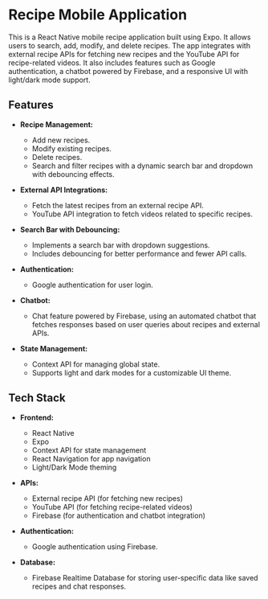 # Recipe Mobile Application

This is a React Native mobile recipe application built using Expo. It allows users to search, add, modify, and delete recipes. The app integrates with external recipe APIs for fetching new recipes and the YouTube API for recipe-related videos. It also includes features such as Google authentication, a chatbot powered by Firebase, and a responsive UI with light/dark mode support.

## Features

- **Recipe Management:**
  - Add new recipes.
  - Modify existing recipes.
  - Delete recipes.
  - Search and filter recipes with a dynamic search bar and dropdown with debouncing effects.
  
- **External API Integrations:**
  - Fetch the latest recipes from an external recipe API.
  - YouTube API integration to fetch videos related to specific recipes.

- **Search Bar with Debouncing:**
  - Implements a search bar with dropdown suggestions.
  - Includes debouncing for better performance and fewer API calls.

- **Authentication:**
  - Google authentication for user login.

- **Chatbot:**
  - Chat feature powered by Firebase, using an automated chatbot that fetches responses based on user queries about recipes and external APIs.

- **State Management:**
  - Context API for managing global state.
  - Supports light and dark modes for a customizable UI theme.

## Tech Stack

- **Frontend:**
  - React Native
  - Expo
  - Context API for state management
  - React Navigation for app navigation
  - Light/Dark Mode theming

- **APIs:**
  - External recipe API (for fetching new recipes)
  - YouTube API (for fetching recipe-related videos)
  - Firebase (for authentication and chatbot integration)

- **Authentication:**
  - Google authentication using Firebase.

- **Database:**
  - Firebase Realtime Database for storing user-specific data like saved recipes and chat responses.

